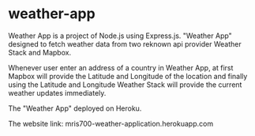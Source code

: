# weather-app

Weather App is a project of Node.js using Express.js. 
"Weather App" designed to fetch weather data from two reknown api provider Weather Stack and Mapbox.

Whenever user enter an address of a country in Weather App, at first Mapbox will provide the Latitude and Longitude of the location and finally using the Latitude and Longitude Weather Stack will provide the current weather updates immediately.

The "Weather App" deployed on Heroku. 

The website link: mris700-weather-application.herokuapp.com
